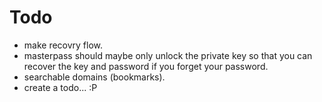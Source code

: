 # Todo
- make recovry flow.
- masterpass should maybe only unlock the private key so that you can recover the key and password if you forget your password.
- searchable domains (bookmarks).
- create a todo... :P